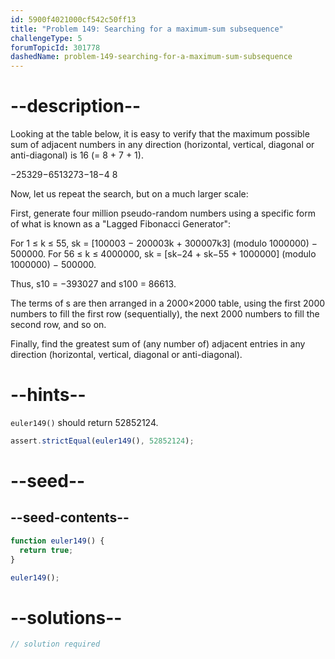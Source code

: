 ```yaml
---
id: 5900f4021000cf542c50ff13
title: "Problem 149: Searching for a maximum-sum subsequence"
challengeType: 5
forumTopicId: 301778
dashedName: problem-149-searching-for-a-maximum-sum-subsequence
---
```


# --description--

Looking at the table below, it is easy to verify that the maximum possible sum of adjacent numbers in any direction (horizontal, vertical, diagonal or anti-diagonal) is 16 (= 8 + 7 + 1).

−25329−6513273−18−4 8

Now, let us repeat the search, but on a much larger scale:

First, generate four million pseudo-random numbers using a specific form of what is known as a "Lagged Fibonacci Generator":

For 1 ≤ k ≤ 55, sk = \[100003 − 200003k + 300007k3] (modulo 1000000) − 500000. For 56 ≤ k ≤ 4000000, sk = \[sk−24 + sk−55 + 1000000] (modulo 1000000) − 500000.

Thus, s10 = −393027 and s100 = 86613.

The terms of s are then arranged in a 2000×2000 table, using the first 2000 numbers to fill the first row (sequentially), the next 2000 numbers to fill the second row, and so on.

Finally, find the greatest sum of (any number of) adjacent entries in any direction (horizontal, vertical, diagonal or anti-diagonal).

# --hints--

`euler149()` should return 52852124.

```js
assert.strictEqual(euler149(), 52852124);
```

# --seed--

## --seed-contents--

```js
function euler149() {
  return true;
}

euler149();
```

# --solutions--

```js
// solution required
```
